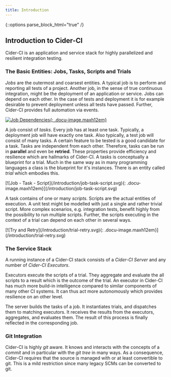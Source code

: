 ```yaml
---
title: Introduction
---
```

{::options parse_block_html="true" /}

## Introduction to Cider-CI

Cider-CI is an application and service
stack for highly parallelized and resilient integration testing. 


### The Basic Entities: Jobs, Tasks, Scripts and Trials

<div class="row"> <div class="col-md-6">

_Jobs_ are the outermost and coarsest entities. A typical job is to perform and
reporting all tests of a project. Another job, in the sense of true continuous
integration, might be the deployment of an application or service. Jobs can
depend on each other. In the case of tests and deployment it is for example
desirable to prevent deployment unless all tests have passed. Further, Cider-CI
provides full automation via events.

</div> <div class="col-md-6">

[![Job Dependencies](/introduction/job-dependencies.svg){: .docu-image.maxh12em}](/introduction/job-dependencies.svg)

</div> </div>
<div class="row"> <div class="col-md-6">


A job consist of _tasks_. Every job has at least one task. Typically,
a deployment job will have exactly one task. Also typically, a test job will
consist of many tasks. A certain feature to be tested is a good candidate for
a task. Tasks are independent from each other. Therefore, tasks can be run in
**parallel** and even be **retried**.  These properties provide efficiency and
resilience which are hallmarks of Cider-CI. A tasks is conceptually a blueprint
for a trial. Much in the same way as in many programming languages a class is
the blueprint for it's instances. There is an entity called _trial_ which
embodies this. 

</div> <div class="col-md-6">
[![Job - Task - Script](/introduction/job-task-script.svg){: .docu-image.maxh12em}](/introduction/job-task-script.svg)
</div> </div>

<div class="row"> <div class="col-md-6">

A task contains of one or many _scripts_. Scripts are the actual entities of
execution. A unit test might be modelled with just a single and rather trivial 
script. More complex scenarios, e.g. integration tests, benefit highly from the
possibility to run multiple scripts. Further, the scripts executing in the
context of a trial can depend on each other in several ways.

</div> <div class="col-md-6">
[![Try and Retry](/introduction/trial-retry.svg){: .docu-image.maxh12em}](/introduction/trial-retry.svg)
</div> </div>

### The Service Stack

<div class="row"> <div class="col-md-6">

A running instance of a Cider-CI stack consists of a _Cider-CI Server_ and
any number of _Cider-CI Executors_. 

Executors execute the scripts of a trial. They aggregate and evaluate the all
scripts to a result which is the outcome of the trial. An executor in Cider-CI
has much more build-in intelligence compared to similar components of many
other CI systems. It can thus act more autonomously which provides resilience
on an other level. 

The server builds the tasks of a job. It instantiates trials, and dispatches
them to matching executors. It receives the results from the executors,
aggregates, and evaluates them. The result of this process is finally reflected
in the corresponding job. 

</div> </div>

### Git Integration 

<div class="row"> <div class="col-md-6">

Cider-CI is highly _git_ aware. It knows and interacts with the concepts of
a _commit_ and in particular with the _git tree_ in many ways. As
a consequence, Cider-CI requires that the source is managed with or at least
convertible to git. This is a mild restriction since many legacy SCMs can be
converted to git. 

</div> </div>

